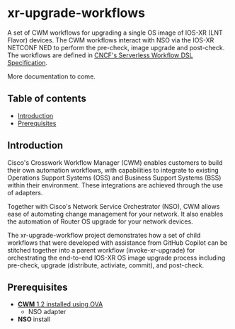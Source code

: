 # xr-upgrade-workflows
A set of CWM workflows for upgrading a single OS image of IOS-XR (LNT Flavor) devices.  The CWM workflows interact with NSO via the IOS-XR NETCONF NED to perform the pre-check, image upgrade and post-check.  The workflows are defined in [CNCF's Serverless Workflow DSL Specification](https://github.com/serverlessworkflow/specification/blob/0.9.x/specification.md).

More documentation to come.

## Table of contents

- [Introduction](#introduction)
- [Prerequisites](#prerequisites)

## Introduction

Cisco's Crosswork Workflow Manager (CWM) enables customers to build their own automation workflows, with capabilities to integrate to existing Operations Support Systems (OSS) and Business Support Systems (BSS) within their environment. These integrations are achieved through the use of adapters.

Together with Cisco's Network Service Orchestrator (NSO), CWM allows ease of automating change management for your network.  It also enables the automation of Router OS upgrade for your network devices.

The xr-upgrade-workflow project demonstrates how a set of child workflows that were developed with assistance from GitHub Copilot can be stitched together into a parent workflow (invoke-xr-upgrade) for orchestrating the end-to-end IOS-XR OS image upgrade process including pre-check, upgrade (distribute, activiate, commit), and post-check.

## Prerequisites
- [**CWM** 1.2 installed using OVA](https://www.cisco.com/c/en/us/td/docs/net_mgmt/cisco_workflow/AdministratorGuide1-2/b_administrator-guide11/m_install-cwm-using-ova_1-1.html)
  - NSO adapter
- **NSO** install
